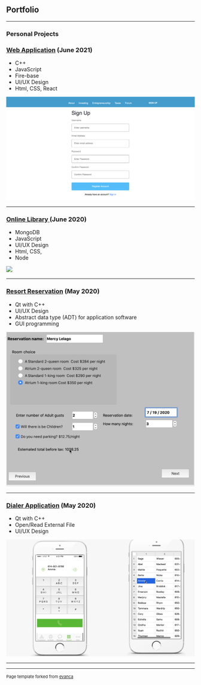 ## Portfolio

---

### Personal Projects 

### [Web Application](/InterHacks) (June 2021)
* C++
* JavaScript 
* Fire-base 
* UI/UX Design
* Html, CSS, React

<img src="images/InterHacks.png?raw=true"/>

---
### [Online Library ](/Library) (June 2020)
* MongoDB 
* JavaScript 
* UI/UX Design
* Html, CSS,
* Node

<img src="images/Library .png?raw=true"/>


---

### [Resort Reservation](/reservation) (May 2020)
* Qt with C++
* UI/UX Design
* Abstract data type (ADT) for application software
* GUI programming

<img src="images/Hotel.png?raw=true"/>

---
### [Dialer Application](/Mobile) (May 2020)
* Qt with C++
* Open/Read External File
*	UI/UX Design 

<img src="images/Mobile.png?raw=true"/>

---



---
<p style="font-size:11px">Page template forked from <a href="https://github.com/evanca/quick-portfolio">evanca</a></p>
<!-- Remove above link if you don't want to attibute -->

